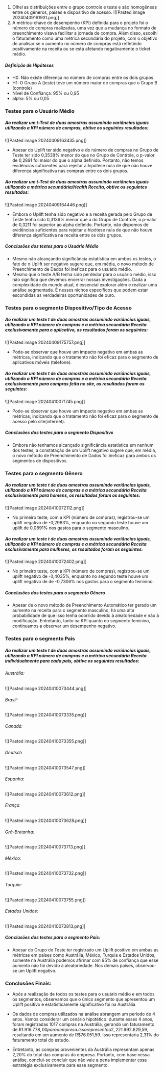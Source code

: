 1. Olhei as distribuições entre o grupo controle e teste e são homogêneas entre os gêneros, países e dispositivo de acesso.
![[Pasted image 20240409161931.png]]
2. A métrica-chave de desempenho (KPI) definida para o projeto foi o número de compras realizadas, uma vez que a mudança no formato de preenchimento visava facilitar a jornada de compra. Além disso, escolhi o faturamento como uma métrica secundária do projeto, com o objetivo de analisar se o aumento no número de compras está refletindo positivamente na receita ou se está afetando negativamente o ticket médio.
##### Definição de Hipóteses
+ H0: Não existe diferença no número de compras entre os dois grupos.
+ H1: O Grupo A (teste) teve um número maior de compras que o Grupo B (controle)
+ Nível de Confiança: 95% ou 0,95
+ alpha: 5% ou 0,05
### Testes para o Usuário Médio
##### Ao realizar um t-Test de duas amostras assumindo variâncias iguais utilizando a KPI número de compras, obtive os seguintes resultados:
![[Pasted image 20240409163435.png]]
+ Apesar do Uplift ter sido negativo e do número de compras no Grupo de Teste ter sido 0,3538% menor do que no Grupo de Controle, o p-valor de 0,2891 foi maior do que o alpha definido. Portanto, não temos evidências suficientes para rejeitar a hipótese nula de que não houve diferença significativa nas compras entre os dois grupos.
##### Ao realizar um t-Test de duas amostras assumindo variâncias iguais utilizando a métrica secundária/Health Receita, obtive os seguintes resultados:
![[Pasted image 20240409164446.png]]
+ Embora o Uplift tenha sido negativo e a receita gerada pelo Grupo de Teste tenha sido 0,3136% menor que a do Grupo de Controle, o p-valor de 0,3211 foi superior ao alpha definido. Portanto, não dispomos de evidências suficientes para rejeitar a hipótese nula de que não houve diferença significativa na receita entre os dois grupos.
##### Conclusões dos testes para o Usuário Médio
+ Mesmo não alcançando significância estatística em ambos os testes, o fato de o Uplift ser negativo sugere que, em média, o novo método de Preenchimento de Dados foi ineficaz para o usuário médio.
+ Mesmo que o teste A/B tenha sido perdedor para o usuário médio, isso não significa que devemos encerrar nossas investigações. Dada a complexidade do mundo atual, é essencial explorar além e realizar uma análise segmentada. É nesses nichos específicos que podem estar escondidas as verdadeiras oportunidades de ouro.
### Testes para o segmento Dispositivo/Tipo de Acesso
##### Ao realizar um teste t de duas amostras assumindo variâncias iguais, utilizando a KPI número de compras e a métrica secundária Receita exclusivamente para o aplicativo, os resultados foram os seguintes:
![[Pasted image 20240409175757.png]]
+ Pode-se observar que houve um impacto negativo em ambas as métricas, indicando que o tratamento não foi eficaz para o segmento de aplicativos móveis (telefone).
##### Ao realizar um teste t de duas amostras assumindo variâncias iguais, utilizando a KPI número de compras e a métrica secundária Receita exclusivamente para compras feita no site, os resultados foram os seguintes:
![[Pasted image 20240410071745.png]]
+ Pode-se observar que houve um impacto negativo em ambas as métricas, indicando que o tratamento não foi eficaz para o segmento de acesso pelo site(internet).
##### Conclusões dos testes para o segmento Dispositivo
 + Embora não tenhamos alcançado significância estatística em nenhum dos testes, a constatação de um Uplift negativo sugere que, em média, o novo método de Preenchimento de Dados foi ineficaz para ambos os segmentos de dispositivos.
### Testes para o segmento Gênero
##### Ao realizar um teste t de duas amostras assumindo variâncias iguais, utilizando a KPI número de compras e a métrica secundária Receita exclusivamente para homens, os resultados foram os seguintes:
![[Pasted image 20240410072112.png]]
+ No primeiro teste, com a KPI (número de compras), registrou-se um uplift negativo de -0,2983%, enquanto no segundo teste houve um uplift de 0,0891% nos gastos para o segmento masculino.
##### Ao realizar um teste t de duas amostras assumindo variâncias iguais, utilizando a KPI número de compras e a métrica secundária Receita exclusivamente para mulheres, os resultados foram os seguintes:
![[Pasted image 20240410072402.png]]
 + No primeiro teste, com a KPI (número de compras), registrou-se um uplift negativo de -0,4035%, enquanto no segundo teste houve um uplift negativo de de -0,7306% nos gastos para o segmento feminino.

##### Conclusões dos testes para o segmento Gênero
 + Apesar de o novo método de Preenchimento Automático ter gerado um aumento na receita para o segmento masculino, há uma alta probabilidade de que isso tenha ocorrido devido à aleatoriedade e não à modificação. Entretanto, tanto na KPI quanto no segmento feminino, continuamos a observar um desempenho negativo.

### Testes para o segmento País
##### Ao realizar um teste t de duas amostras assumindo variâncias iguais, utilizando a KPI número de compras e a métrica secundária Receita individualmente para cada país, obtive os seguintes resultados:
###### Austrália:
![[Pasted image 20240410073444.png]]
###### Brasil:
![[Pasted image 20240410073335.png]]
###### Canadá:
![[Pasted image 20240410073355.png]]
###### Deutsch
![[Pasted image 20240410073547.png]]
###### Espanha:
![[Pasted image 20240410073612.png]]
###### França:
![[Pasted image 20240410073628.png]]
###### Grã-Bretanha:
![[Pasted image 20240410073713.png]]
###### México:
![[Pasted image 20240410073732.png]]
###### Turquia:
![[Pasted image 20240410073755.png]]
###### Estados Unidos:
![[Pasted image 20240410073813.png]]

##### Conclusões dos testes para o segmento País:
 + Apesar do Grupo de Teste ter registrado um Uplift positivo em ambas as métricas em países como Austrália, México, Turquia e Estados Unidos, somente na Austrália podemos afirmar com 95% de confiança que esse aumento não foi devido à aleatoriedade. Nos demais países, observou-se um Uplift negativo.
### Conclusões Finais:
+ Após a realização de todos os testes para o usuário médio e em todos os segmentos, observamos que o único segmento que apresentou um Uplift positivo e estatisticamente significativo foi na Austrália.

+ Os dados de compras utilizados na análise abrangem um período de 4 anos. Vamos considerar um cenário hipotético: durante esses 4 anos, foram registradas 1017 compras na Austrália, gerando um faturamento de R$1.916.778,00 para a empresa. Isso representou 2,22% do faturamento total das compras do estudo. Supondo que todas as compras fossem realizadas utilizando o Preenchimento Automático, o faturamento aumentaria para R$1.992.829,59, resultando em um aumento de R$76.051,59. Isso representaria 2,31% do faturamento total do estudo.

+ Entretanto, as compras provenientes da Austrália representam apenas 2,20% do total das compras da empresa. Portanto, com base nessa análise, conclui-se concluir que não vale a pena implementar essa estratégia exclusivamente para esse segmento.
